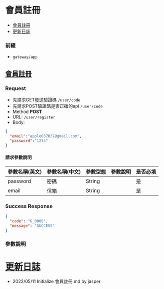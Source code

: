 # 會員註冊

* [會員註冊](#會員註冊)
* [更新日誌](#更新日誌)

### 前綴
- ```gateway/app```

## [會員註冊](#會員註冊)
### Request
- 先請求GET發送驗證碼 `/user/code`
- 先請求POST驗證碼是否正確的api `/user/code`
- Method **POST**
- URL: ```/user/register```
- Body:
```json
{
  "email":"apple037037@gmail.com",
  "password":"1234"
}
```

#### 請求參數說明
|參數名稱(英文)|參數名稱(中文)|參數型態|參數說明|是否必填|
|:--|:--|:--|:--|:--|
|password|密碼|String||是|
|email|信箱|String||是|

### Success Response

```json
{
  "code": "G_0000",
  "message": "SUCCESS"
}
```

### 參數說明

# [更新日誌](#更新日誌)
- 2022/05/11 Initialize 會員註冊.md by jasper
